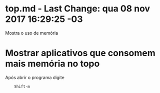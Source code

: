 # top.md - Last Change: qua 08 nov 2017 16:29:25 -03

Mostra o uso de memória

# Mostrar aplicativos que consomem mais memória no topo

Após abrir o programa digite

		Shift-m
